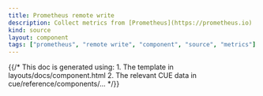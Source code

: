 ```yaml
---
title: Prometheus remote write
description: Collect metrics from [Prometheus](https://prometheus.io)
kind: source
layout: component
tags: ["prometheus", "remote write", "component", "source", "metrics"]
---
```


{{/* This doc is generated using:
     1. The template in layouts/docs/component.html
     2. The relevant CUE data in cue/reference/components/... */}}
